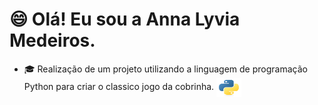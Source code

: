 # 😄 Olá! Eu sou a Anna Lyvia Medeiros.
- 🎓 Realização de um projeto utilizando a linguagem de programação Python para criar o classico jogo da cobrinha.  <img align="center" alt="Lyvia-Python" height="30" width="40" src="https://raw.githubusercontent.com/devicons/devicon/master/icons/python/python-original.svg">
 


 
          

  

  

  

 

 







